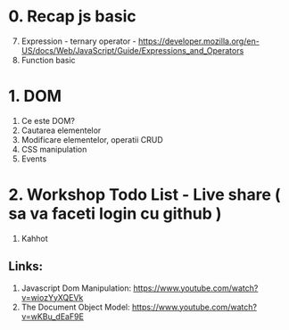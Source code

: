 # 0. Recap js basic
7. Expression - ternary operator - https://developer.mozilla.org/en-US/docs/Web/JavaScript/Guide/Expressions_and_Operators
6. Function basic

# 1. DOM 
1. Ce este DOM?
2. Cautarea elementelor
3. Modificare elementelor, operatii CRUD
4. CSS manipulation
5. Events


# 2. Workshop Todo List - Live share ( sa va faceti login cu github )
1. Kahhot


## Links:

1. Javascript Dom Manipulation: https://www.youtube.com/watch?v=wiozYyXQEVk
2. The Document Object Model: https://www.youtube.com/watch?v=wKBu_dEaF9E

